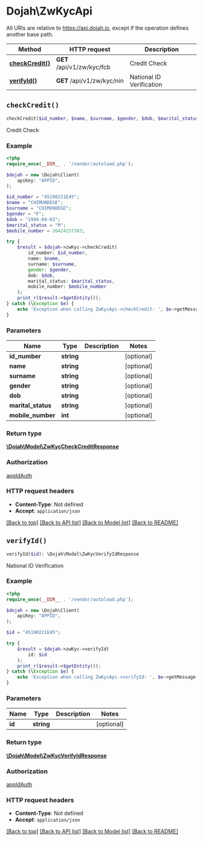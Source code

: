 # Dojah\ZwKycApi

All URIs are relative to https://api.dojah.io, except if the operation defines another base path.

| Method | HTTP request | Description |
| ------------- | ------------- | ------------- |
| [**checkCredit()**](ZwKycApi.md#checkCredit) | **GET** /api/v1/zw/kyc/fcb | Credit Check |
| [**verifyId()**](ZwKycApi.md#verifyId) | **GET** /api/v1/zw/kyc/nin | National ID Verification |


## `checkCredit()`

```php
checkCredit($id_number, $name, $surname, $gender, $dob, $marital_status, $mobile_number): \Dojah\Model\ZwKycCheckCreditResponse
```

Credit Check

### Example

```php
<?php
require_once(__DIR__ . '/vendor/autoload.php');

$dojah = new \Dojah\Client(
    apiKey: "APPID",
);

$id_number = "45190221E45";
$name = "CHIMUNDEGE";
$surname = "CHIMUNDEGE";
$gender = "F";
$dob = "1994-04-03";
$marital_status = "M";
$mobile_number = 26424257383;

try {
    $result = $dojah->zwKyc->checkCredit(
        id_number: $id_number, 
        name: $name, 
        surname: $surname, 
        gender: $gender, 
        dob: $dob, 
        marital_status: $marital_status, 
        mobile_number: $mobile_number
    );
    print_r($result->$getEntity());
} catch (\Exception $e) {
    echo 'Exception when calling ZwKycApi->checkCredit: ', $e->getMessage(), PHP_EOL;
}
```

### Parameters

| Name | Type | Description  | Notes |
| ------------- | ------------- | ------------- | ------------- |
| **id_number** | **string**|  | [optional] |
| **name** | **string**|  | [optional] |
| **surname** | **string**|  | [optional] |
| **gender** | **string**|  | [optional] |
| **dob** | **string**|  | [optional] |
| **marital_status** | **string**|  | [optional] |
| **mobile_number** | **int**|  | [optional] |

### Return type

[**\Dojah\Model\ZwKycCheckCreditResponse**](../Model/ZwKycCheckCreditResponse.md)

### Authorization

[appIdAuth](../../README.md#appIdAuth)

### HTTP request headers

- **Content-Type**: Not defined
- **Accept**: `application/json`

[[Back to top]](#) [[Back to API list]](../../README.md#endpoints)
[[Back to Model list]](../../README.md#models)
[[Back to README]](../../README.md)

## `verifyId()`

```php
verifyId($id): \Dojah\Model\ZwKycVerifyIdResponse
```

National ID Verification

### Example

```php
<?php
require_once(__DIR__ . '/vendor/autoload.php');

$dojah = new \Dojah\Client(
    apiKey: "APPID",
);

$id = "45190221E45";

try {
    $result = $dojah->zwKyc->verifyId(
        id: $id
    );
    print_r($result->$getEntity());
} catch (\Exception $e) {
    echo 'Exception when calling ZwKycApi->verifyId: ', $e->getMessage(), PHP_EOL;
}
```

### Parameters

| Name | Type | Description  | Notes |
| ------------- | ------------- | ------------- | ------------- |
| **id** | **string**|  | [optional] |

### Return type

[**\Dojah\Model\ZwKycVerifyIdResponse**](../Model/ZwKycVerifyIdResponse.md)

### Authorization

[appIdAuth](../../README.md#appIdAuth)

### HTTP request headers

- **Content-Type**: Not defined
- **Accept**: `application/json`

[[Back to top]](#) [[Back to API list]](../../README.md#endpoints)
[[Back to Model list]](../../README.md#models)
[[Back to README]](../../README.md)
